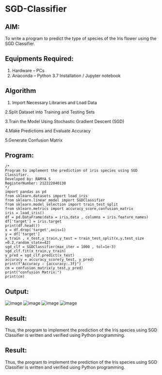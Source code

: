 # SGD-Classifier
## AIM:
To write a program to predict the type of species of the Iris flower using the SGD Classifier.

## Equipments Required:
1. Hardware – PCs
2. Anaconda – Python 3.7 Installation / Jupyter notebook

## Algorithm
1. Import Necessary Libraries and Load Data

2.Split Dataset into Training and Testing Sets

3.Train the Model Using Stochastic Gradient Descent (SGD)

4.Make Predictions and Evaluate Accuracy

5.Generate Confusion Matrix

## Program:
```
/*
Program to implement the prediction of iris species using SGD Classifier.
Developed by: RAMYA S 
RegisterNumber: 212222040130  
*/
import pandas as pd
from sklearn.datasets import load_iris
from sklearn.linear_model import SGDClassifier
from sklearn.model_selection import train_test_split
from sklearn.metrics import accuracy_score,confusion_matrix
iris = load_iris()
df = pd.DataFrame(data = iris.data , columns = iris.feature_names)
df['target'] = iris.target
print(df.head())
x = df.drop('target',axis=1)
y = df['target']
x_train , x_test,y_train,y_test = train_test_split(x,y,test_size =0.2,random_state=42)
sgd_clf = SGDClassifier(max_iter = 1000 , tol=1e-3)
sgd_clf.fit(x_train,y_train)
y_pred = sgd_clf.predict(x_test)
accuracy = accuracy_score(y_test, y_pred)
print(f"Accuracy : {accuracy:.3f}")
cm = confusion_matrix(y_test,y_pred)
print("confusion Matrix:")
print(cm)

```

## Output:
![image](https://github.com/user-attachments/assets/ad23f5b7-3ce9-44f4-8407-015200d79124)
![image](https://github.com/user-attachments/assets/a0aabb22-da49-4140-bcc9-6eb5884dbc5f)
![image](https://github.com/user-attachments/assets/1fc03ced-73f9-4ff8-b6bd-9c13613f6d00)
![image](https://github.com/user-attachments/assets/a8639b78-f335-424b-a5b3-40140fecfd31)


## Result:
Thus, the program to implement the prediction of the Iris species using SGD Classifier is written and verified using Python programming.










## Result:
Thus, the program to implement the prediction of the Iris species using SGD Classifier is written and verified using Python programming.
